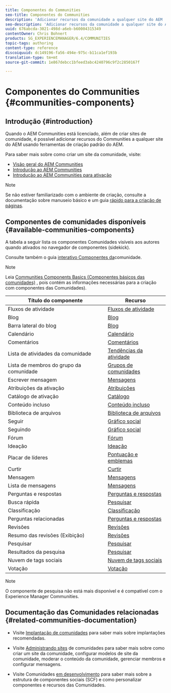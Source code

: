 ```yaml
---
title: Componentes do Communities
seo-title: Componentes do Communities
description: 'Adicionar recursos da comunidade a qualquer site do AEM '
seo-description: 'Adicionar recursos da comunidade a qualquer site do AEM '
uuid: 676abcda-3021-498d-a6eb-b60004315349
contentOwner: Chris Bohnert
products: SG_EXPERIENCEMANAGER/6.4/COMMUNITIES
topic-tags: authoring
content-type: reference
discoiquuid: dc149196-fa56-494e-975c-b11ca1ef193b
translation-type: tm+mt
source-git-commit: 1e867debcc1bfeed3abc4240796c9f2c2850167f

---
```



# Componentes do Communities {#communities-components}

## Introdução {#introduction}

Quando o AEM Communities está licenciado, além de criar sites de comunidade, é possível adicionar recursos do Communities a qualquer site do AEM usando ferramentas de criação padrão do AEM.

Para saber mais sobre como criar um site da comunidade, visite:

* [Visão geral do AEM Communities](overview.md)
* [Introdução ao AEM Communities](getting-started.md)
* [Introdução ao AEM Communities para ativação](getting-started-enablement.md)

>[!NOTE]
>
>Se não estiver familiarizado com o ambiente de criação, consulte a documentação sobre manuseio [](../../help/sites-authoring/basic-handling.md) básico e um guia [rápido para a criação de páginas](../../help/sites-authoring/qg-page-authoring.md).

## Componentes de comunidades disponíveis {#available-communities-components}

A tabela a seguir lista os componentes Comunidades visíveis aos autores quando ativados no navegador de componentes (sidekick).

Consulte também o guia [interativo Componentes da](components-guide.md)comunidade.

>[!NOTE]
>
>Leia [Communities Components Basics (Componentes básicos das comunidades)](basics.md) , pois contém as informações necessárias para a criação com componentes das Comunidades).

| **Título do componente** | **Recurso** |
|---|---|
| Fluxos de atividade | [Fluxos de atividade](activities.md) |
| Blog | [Blog](blog-feature.md) |
| Barra lateral do blog | [Blog](blog-feature.md) |
| Calendário | [Calendário](calendar.md) |
| Comentários | [Comentários](comments.md) |
| Lista de atividades da comunidade | [Tendências da atividade](trends.md) |
| Lista de membros do grupo da comunidade | [Grupos de comunidades](creating-groups.md) |
| Escrever mensagem | [Mensagens](configure-messaging.md) |
| Atribuições da ativação | [Atribuições](assignments.md) |
| Catálogo de ativação | [Catálogo](catalog.md) |
| Conteúdo incluso | [Conteúdo incluso](featured.md) |
| Biblioteca de arquivos | [Biblioteca de arquivos](file-library.md) |
| Seguir | [Gráfico social](socialgraph.md) |
| Seguindo | [Gráfico social](socialgraph.md) |
| Fórum | [Fórum](forum.md) |
| Ideação | [Ideação](ideation-feature.md) |
| Placar de líderes | [Pontuação e emblemas](enabling-leaderboard.md) |
| Curtir | [Curtir](liking.md) |
| Mensagem | [Mensagens](configure-messaging.md) |
| Lista de mensagens | [Mensagens](configure-messaging.md) |
| Perguntas e respostas | [Perguntas e respostas](working-with-qna.md) |
| Busca rápida | [Pesquisar](search.md) |
| Classificação | [Classificação](rating.md) |
| Perguntas relacionadas | [Perguntas e respostas](working-with-qna.md) |
| Revisões | [Revisões](reviews.md) |
| Resumo das revisões (Exibição) | [Revisões](reviews.md) |
| Pesquisar  | [Pesquisar](search.md) |
| Resultados da pesquisa | [Pesquisar](search.md) |
| Nuvem de tags sociais | [Nuvem de tags sociais](tagcloud.md) |
| Votação | [Votação](voting.md) |

>[!NOTE]
>
>O componente de pesquisa não está mais disponível e é compatível com o Experience Manager Communities.

## Documentação das Comunidades relacionadas {#related-communities-documentation}

* Visite [Implantação de comunidades](deploy-communities.md) para saber mais sobre implantações recomendadas.

* Visite [Administrando sites](administer-landing.md) de comunidades para saber mais sobre como criar um site da comunidade, configurar modelos de site da comunidade, moderar o conteúdo da comunidade, gerenciar membros e configurar mensagens.

* Visite Comunidades [em desenvolvimento](communities.md) para saber mais sobre a estrutura de componentes sociais (SCF) e como personalizar componentes e recursos das Comunidades.

